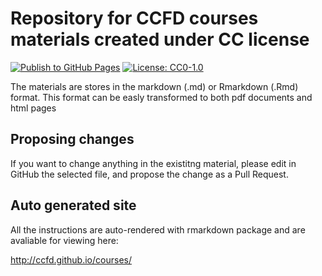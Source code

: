 # Repository for CCFD courses materials created under CC license

[![Publish to GitHub Pages](https://github.com/ccfd/courses/actions/workflows/publish_site.yml/badge.svg?branch=master)](https://github.com/ccfd/courses/actions/workflows/publish_site.yml)
[![License: CC0-1.0](https://img.shields.io/badge/License-CC0%201.0-lightgrey.svg)](http://creativecommons.org/publicdomain/zero/1.0/)

The materials are stores in the markdown (.md) or Rmarkdown (.Rmd) format. This format can be easly transformed to both pdf documents and html pages

## Proposing changes

If you want to change anything in the existitng material, please edit in GitHub the selected file, and propose the change as a Pull Request.

## Auto generated site

All the instructions are auto-rendered with rmarkdown package and are avaliable for viewing here:

http://ccfd.github.io/courses/
